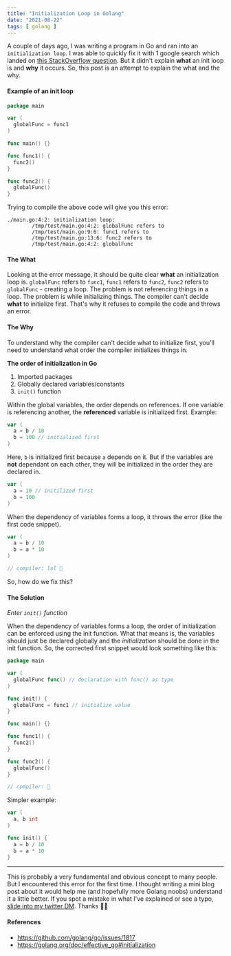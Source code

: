 ```yaml
---
title: "Initialization Loop in Golang"
date: "2021-08-22"
tags: [ golang ]
---
```


A couple of days ago, I was writing a program in Go and ran into an `initialization loop`. I was able to quickly fix it with 1 google search which landed on [this StackOverflow question](https://stackoverflow.com/questions/51667411/initialization-loop-golang). But it didn't explain **what** an init loop is and **why** it occurs. So, this post is an attempt to explain the what and the why.

#### Example of an init loop

```go
package main

var (
  globalFunc = func1
)

func main() {}

func func1() {
  func2()
}

func func2() {
  globalFunc()
} 
```

Trying to compile the above code will give you this error:
```
./main.go:4:2: initialization loop:
        /tmp/test/main.go:4:2: globalFunc refers to
        /tmp/test/main.go:9:6: func1 refers to
        /tmp/test/main.go:13:6: func2 refers to
        /tmp/test/main.go:4:2: globalFunc
```

#### The What

Looking at the error message, it should be quite clear **what** an initialization loop is. `globalFunc` refers to `func1`, `func1` refers to `func2`, `func2` refers to `globalFunc` - creating a loop. The problem is not referencing things in a loop. The problem is while initializing things. The compiler can't decide **what** to initialize first. That's why it refuses to compile the code and throws an error.

#### The Why

To understand why the compiler can't decide what to initialize first, you'll need to understand what order the compiler initializes things in.

**The order of initialization in Go**

1. Imported packages
2. Globally declared variables/constants
3. `init()` function

Within the global variables, the order depends on references. If one variable is referencing another, the **referenced** variable is initialized first. Example:

```go
var (
  a = b / 10
  b = 100 // initialised first
)
```

Here, `b` is initialized first because `a` depends on it. But if the variables are **not** dependant on each other, they will be initialized in the order they are declared in.

```go
var (
  a = 10 // initilized first
  b = 100
)
```

When the dependency of variables forms a loop, it throws the error (like the first code snippet). 

```go
var (
  a = b / 10
  b = a * 10
)

// compiler: lol 🤣
```

So, how do we fix this?<br>

#### The Solution
*Enter `init()` function*

When the dependency of variables forms a loop, the order of initialization can be enforced using the init function. What that means is, the variables should just be declared globally and the *initialization* should be done in the init function. So, the corrected first snippet would look something like this:

```go
package main

var (
  globalFunc func() // declaration with func() as type
)

func init() {
  globalFunc = func1 // initialize value
}

func main() {}

func func1() {
  func2()
}

func func2() {
  globalFunc()
}

// compiler: 🤠
```

Simpler example:

```go
var (
  a, b int
)

func init() {
  a = b / 10
  b = a * 10
}
```

---

This is probably a very fundamental and obvious concept to many people. But I encountered this error for the first time. I thought writing a mini blog post about it would help me (and hopefully more Golang noobs) understand it a little better. If you spot a mistake in what I've explained or see a typo, [slide into my twitter DM](https://twitter.com/messages/131552332-131552332?recipient_id=131552332&text=hi). Thanks 🙏🏽

#### References

- https://github.com/golang/go/issues/1817
- https://golang.org/doc/effective_go#initialization 
